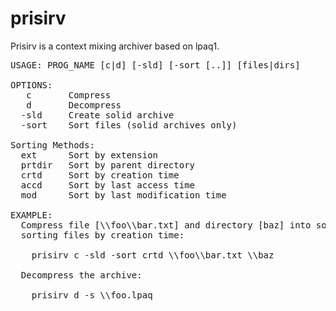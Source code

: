 # prisirv

Prisirv is a context mixing archiver based on lpaq1.

<pre>
USAGE: PROG_NAME [c|d] [-sld] [-sort [..]] [files|dirs]

OPTIONS:
   c       Compress
   d       Decompress
  -sld     Create solid archive
  -sort    Sort files (solid archives only)

Sorting Methods:
  ext      Sort by extension
  prtdir   Sort by parent directory
  crtd     Sort by creation time
  accd     Sort by last access time
  mod      Sort by last modification time
  
EXAMPLE:
  Compress file [\\foo\\bar.txt] and directory [baz] into solid archive, 
  sorting files by creation time:

    prisirv c -sld -sort crtd \\foo\\bar.txt \\baz

  Decompress the archive:

    prisirv d -s \\foo.lpaq
</pre>

